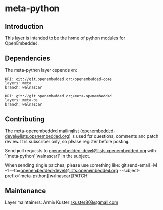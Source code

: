 meta-python
================================

Introduction
-------------------------

This layer is intended to be the home of python modules for OpenEmbedded.

Dependencies
-------------------------

The meta-python layer depends on:

	URI: git://git.openembedded.org/openembedded-core
	layers: meta
	branch: walnascar

	URI: git://git.openembedded.org/meta-openembedded
	layers: meta-oe
	branch: walnascar

Contributing
-------------------------

The meta-openembedded mailinglist
(openembedded-devel@lists.openembedded.org) is used for questions,
comments and patch review. It is subscriber only, so please register
before posting.

Send pull requests to openembedded-devel@lists.openembedded.org with
'[meta-python][walnascar]' in the subject.

When sending single patches, please use something like:
git send-email -M -1 --to=openembedded-devel@lists.openembedded.org --subject-prefix='meta-python][walnascar][PATCH'

Maintenance
-------------------------

Layer maintainers: Armin Kuster <akuster808@gmail.com>
